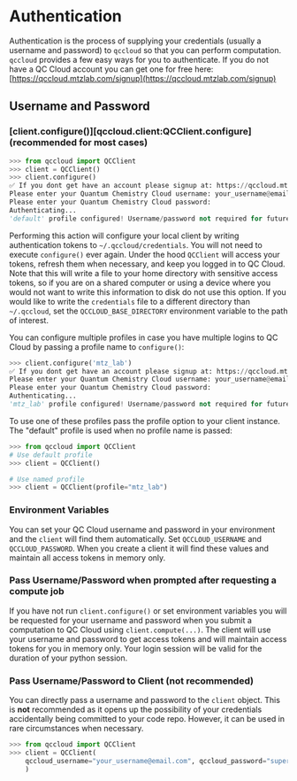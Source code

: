 # Authentication

Authentication is the process of supplying your credentials (usually a username and password) to `qccloud` so that you can perform computation. `qccloud` provides a few easy ways for you to authenticate. If you do not have a QC Cloud account you can get one for free here: [https://qccloud.mtzlab.com/signup](https://qccloud.mtzlab.com/signup)

## Username and Password

### [client.configure()][qccloud.client:QCClient.configure] (recommended for most cases)

```python
>>> from qccloud import QCClient
>>> client = QCClient()
>>> client.configure()
✅ If you dont get have an account please signup at: https://qccloud.mtzlab.com/signup
Please enter your Quantum Chemistry Cloud username: your_username@email.com
Please enter your Quantum Chemistry Cloud password:
Authenticating...
'default' profile configured! Username/password not required for future use of QCClient
```

Performing this action will configure your local client by writing authentication tokens to `~/.qccloud/credentials`. You will not need to execute `configure()` ever again. Under the hood `QCClient` will access your tokens, refresh them when necessary, and keep you logged in to QC Cloud. Note that this will write a file to your home directory with sensitive access tokens, so if you are on a shared computer or using a device where you would not want to write this information to disk do not use this option. If you would like to write the `credentials` file to a different directory than `~/.qccloud`, set the `QCCLOUD_BASE_DIRECTORY` environment variable to the path of interest.

You can configure multiple profiles in case you have multiple logins to QC Cloud by passing a profile name to `configure()`:

```python
>>> client.configure('mtz_lab')
✅ If you dont get have an account please signup at: https://qccloud.mtzlab.com/signup
Please enter your Quantum Chemistry Cloud username: your_username@email.om
Please enter your Quantum Chemistry Cloud password:
Authenticating...
'mtz_lab' profile configured! Username/password not required for future use of QCClient
```

To use one of these profiles pass the profile option to your client instance. The "default" profile is used when no profile name is passed:

```python
>>> from qccloud import QCClient
# Use default profile
>>> client = QCClient()

# Use named profile
>>> client = QCClient(profile="mtz_lab")
```

### Environment Variables

You can set your QC Cloud username and password in your environment and the `client` will find them automatically. Set `QCCLOUD_USERNAME` and `QCCLOUD_PASSWORD`. When you create a client it will find these values and maintain all access tokens in memory only.

### Pass Username/Password when prompted after requesting a compute job

If you have not run `client.configure()` or set environment variables you will be requested for your username and password when you submit a computation to QC Cloud using `client.compute(...)`. The client will use your username and password to get access tokens and will maintain access tokens for you in memory only. Your login session will be valid for the duration of your python session.

### Pass Username/Password to Client (not recommended)

You can directly pass a username and password to the `client` object. This is **not** recommended as it opens up the possibility of your credentials accidentally being committed to your code repo. However, it can be used in rare circumstances when necessary.

```python
>>> from qccloud import QCClient
>>> client = QCClient(
    qccloud_username="your_username@email.com", qccloud_password="super_secret_password"
    )
```
